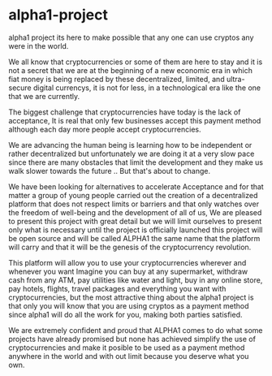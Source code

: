 # alpha1-project
alpha1 project its here to make possible that any one can use cryptos any were in the world.


We all know that cryptocurrencies or some of them are here to stay and it is not a
secret that we are at the beginning of a new economic era in which fiat money
is being replaced by these decentralized, limited, and ultra-secure digital currencys,
it is not for less, in a technological era like the one that we are currently.


The biggest challenge that cryptocurrencies have today is the lack of acceptance,
It is real that only few businesses accept this payment method
although each day more people accept cryptocurrencies.


We are advancing the human being is learning how to be independent
or rather decentralized but unfortunately we are doing it
at a very slow pace since there are many obstacles that limit the development
and they make us walk slower towards the future ..
But that's about to change.


We have been looking for alternatives to accelerate Acceptance and for that matter a group of young people
carried out the creation of a decentralized platform that does not respect limits or
barriers and that only watches over the freedom of well-being and the development of all of us,
We are pleased to present this project with great detail but we will limit ourselves
to present only what is necessary until the project is officially launched this project will be
open source and will be called ALPHA1 the same name that the platform will carry and that
it will be the genesis of the cryptocurrency revolution.


This platform will allow you to use your cryptocurrencies wherever and whenever you want
Imagine you can buy at any supermarket, withdraw cash from any ATM,
pay utilities like water and light, buy in any online store, pay hotels, flights, travel packages and everything you want with cryptocurrencies,
but the most attractive thing about the alpha1 project is that only you will know
that you are using cryptos as a payment method since alpha1 will do all the work for you, making both parties satisfied.


We are extremely confident and proud that ALPHA1
comes to do what some projects have already promised but none has achieved
simplify the use of cryptocurrencies and make it posible to be used as a payment method anywhere in the world and with out limit because you deserve what you own.

